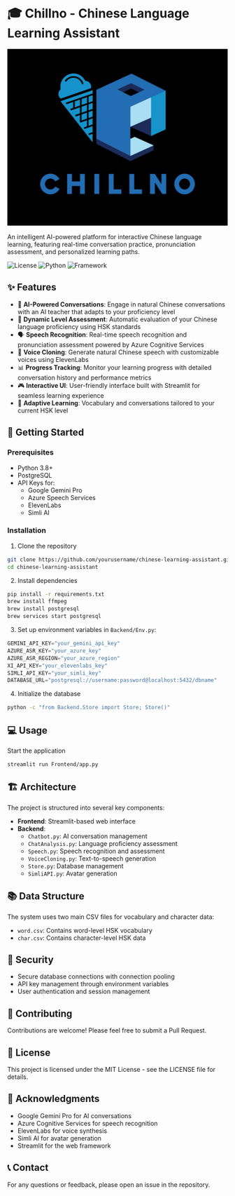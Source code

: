 # 🎓 Chillno - Chinese Language Learning Assistant

![Chillno Logo](./Frontend/chillno_logo_black.jpg)

An intelligent AI-powered platform for interactive Chinese language learning, featuring real-time conversation practice, pronunciation assessment, and personalized learning paths.

![License](https://img.shields.io/badge/license-MIT-blue.svg)
![Python](https://img.shields.io/badge/python-v3.8+-blue.svg)
![Framework](https://img.shields.io/badge/framework-streamlit-red.svg)

## ✨ Features

- 🤖 **AI-Powered Conversations**: Engage in natural Chinese conversations with an AI teacher that adapts to your proficiency level
- 🎯 **Dynamic Level Assessment**: Automatic evaluation of your Chinese language proficiency using HSK standards
- 🗣️ **Speech Recognition**: Real-time speech recognition and pronunciation assessment powered by Azure Cognitive Services
- 👥 **Voice Cloning**: Generate natural Chinese speech with customizable voices using ElevenLabs
- 📊 **Progress Tracking**: Monitor your learning progress with detailed conversation history and performance metrics
- 🎮 **Interactive UI**: User-friendly interface built with Streamlit for seamless learning experience
- 🔄 **Adaptive Learning**: Vocabulary and conversations tailored to your current HSK level

## 🚀 Getting Started

### Prerequisites

- Python 3.8+
- PostgreSQL
- API Keys for:
  - Google Gemini Pro
  - Azure Speech Services
  - ElevenLabs
  - Simli AI

### Installation

1. Clone the repository
```bash
git clone https://github.com/yourusername/chinese-learning-assistant.git
cd chinese-learning-assistant
```

2. Install dependencies
```bash
pip install -r requirements.txt
brew install ffmpeg
brew install postgresql
brew services start postgresql
```

3. Set up environment variables in `Backend/Env.py`:
```python
GEMINI_API_KEY="your_gemini_api_key"
AZURE_ASR_KEY="your_azure_key"
AZURE_ASR_REGION="your_azure_region"
XI_API_KEY="your_elevenlabs_key"
SIMLI_API_KEY="your_simli_key"
DATABASE_URL="postgresql://username:password@localhost:5432/dbname"
```

4. Initialize the database
```bash
python -c "from Backend.Store import Store; Store()"
```

## 💻 Usage

Start the application
```bash
streamlit run Frontend/app.py
```

## 🏗️ Architecture

The project is structured into several key components:

- **Frontend**: Streamlit-based web interface
- **Backend**:
  - `Chatbot.py`: AI conversation management
  - `ChatAnalysis.py`: Language proficiency assessment
  - `Speech.py`: Speech recognition and assessment
  - `VoiceCloning.py`: Text-to-speech generation
  - `Store.py`: Database management
  - `SimliAPI.py`: Avatar generation

## 📚 Data Structure

The system uses two main CSV files for vocabulary and character data:
- `word.csv`: Contains word-level HSK vocabulary
- `char.csv`: Contains character-level HSK data

## 🔐 Security

- Secure database connections with connection pooling
- API key management through environment variables
- User authentication and session management

## 🤝 Contributing

Contributions are welcome! Please feel free to submit a Pull Request.

## 📄 License

This project is licensed under the MIT License - see the LICENSE file for details.

## 🙏 Acknowledgments

- Google Gemini Pro for AI conversations
- Azure Cognitive Services for speech recognition
- ElevenLabs for voice synthesis
- Simli AI for avatar generation
- Streamlit for the web framework

## 📞 Contact

For any questions or feedback, please open an issue in the repository.

